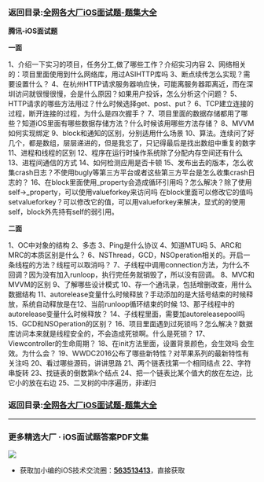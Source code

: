 ### 返回目录:[全网各大厂iOS面试题-题集大全](https://github.com/LGBamboo/iOS-Advanced)


**腾讯-iOS面试题**

**一面**

1、介绍一下实习的项目，任务分工,做了哪些工作？介绍实习内容
2、网络相关的：项目里面使用到什么网络库，用过ASIHTTP库吗
3、断点续传怎么实现？需要设置什么？
4、在杭州HTTP请求服务器响应快，可能离服务器距离近，而在深圳访问就很慢很慢，会是什么原因？如果用户投诉，怎么分析这个问题？
5、HTTP请求的哪些方法用过？什么时候选择get、post、put？
6、TCP建立连接的过程，断开连接的过程，为什么是四次握手？
7、项目里面的数据存储都用了哪些？知道iOS里面有哪些数据存储方法？什么时候该用哪些方法存储？
8、MVVM如何实现绑定
9、block和通知的区别，分别适用什么场景
10、算法。连续问了好几个，都是数组，层层递进的，但是我忘了，只记得最后是找出数组中重复的数字
11、进程和线程的区别
12、程序在运行时操作系统除了分配内存空间还有什么
13、进程间通信的方式
14、如何检测应用是否卡顿
15、发布出去的版本，怎么收集crash日志？不使用bugly等第三方平台或者这些第三方平台是怎么收集crash日志的？
16、在block里面使用_property会造成循环引用吗？怎么解决？除了使用self->_property，可以使用valueforkey来访问吗  在block里面可以修改它的值吗setvalueforkey？可以修改它的值，可以用valueforkey来解决，显式的的使用self，block外先持有self的弱引用。

**二面**

1、OC中对象的结构
2、多态
3、Ping是什么协议
4、知道MTU吗
5、ARC和MRC的本质区别是什么？
6、NSThread，GCD，NSOperation相关的。开启一条线程的方法？线程可以取消吗？
7、子线程中调用connection方法，为什么不回调？因为没有加入runloop，执行完任务就销毁了，所以没有回调。
8、MVC和MVVM的区别
9、了解哪些设计模式
10、存一个通讯录，包括增删改查，用什么数据结构
11、autorelease变量什么时候释放？手动添加的是大括号结束的时候释放，系统自动释放是在12、当前runloop循环结束的时候
13、那子线程中的autorelease变量什么时候释放？
14、子线程里面，需要加autoreleasepool吗
15、GCD和NSOperation的区别？
16、项目里面遇到过死锁吗？怎么解决？数据库访问本来就是线程安全的，不会造成死锁啊。什么是死锁？
17、Viewcontroller的生命周期？
18、在init方法里面，设置背景颜色，会生效吗 会生效。为什么会？
19、WWDC2016公布了哪些新特性？对苹果系列的最新特性有关注吗
20、看过哪些源码，讲讲思路
21、两个链表找第一个相同结点
22、字符串旋转
23、找链表的倒数第k个结点
24、把一个链表比某个值大的放在左边，比它小的放在右边
25、二叉树的中序遍历，非递归

### 返回目录:[全网各大厂iOS面试题-题集大全](https://github.com/LGBamboo/iOS-Advanced)

***
### 更多精选大厂 · iOS面试题答案PDF文集

![](https://upload-images.jianshu.io/upload_images/17495317-e01b6f4e054727b7.png?imageMogr2/auto-orient/strip%7CimageView2/2/w/1240)
* 获取加小编的iOS技术交流圈：**[563513413](https://jq.qq.com/?_wv=1027&k=GynQasZN)**，直接获取
